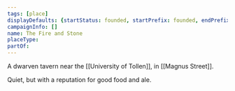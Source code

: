 ```yaml
---
tags: [place]
displayDefaults: {startStatus: founded, startPrefix: founded, endPrefix: destroyed, endStatus: destroyed}
campaignInfo: []
name: The Fire and Stone
placeType:
partOf:
---
```


A dwarven tavern near the [[University of Tollen]], in [[Magnus Street]]. 

Quiet, but with a reputation for good food and ale. 